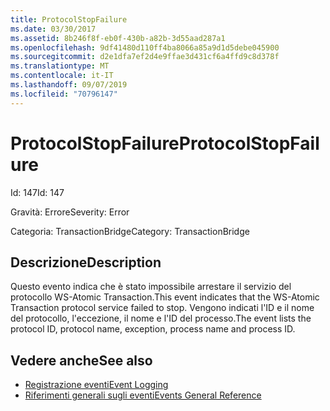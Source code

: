 ```yaml
---
title: ProtocolStopFailure
ms.date: 03/30/2017
ms.assetid: 8b246f8f-eb0f-430b-a82b-3d55aad287a1
ms.openlocfilehash: 9df41480d110ff4ba8066a85a9d1d5debe045900
ms.sourcegitcommit: d2e1dfa7ef2d4e9ffae3d431cf6a4ffd9c8d378f
ms.translationtype: MT
ms.contentlocale: it-IT
ms.lasthandoff: 09/07/2019
ms.locfileid: "70796147"
---
```

# <a name="protocolstopfailure"></a><span data-ttu-id="71354-102">ProtocolStopFailure</span><span class="sxs-lookup"><span data-stu-id="71354-102">ProtocolStopFailure</span></span>
<span data-ttu-id="71354-103">Id: 147</span><span class="sxs-lookup"><span data-stu-id="71354-103">Id: 147</span></span>  
  
 <span data-ttu-id="71354-104">Gravità: Errore</span><span class="sxs-lookup"><span data-stu-id="71354-104">Severity: Error</span></span>  
  
 <span data-ttu-id="71354-105">Categoria: TransactionBridge</span><span class="sxs-lookup"><span data-stu-id="71354-105">Category: TransactionBridge</span></span>  
  
## <a name="description"></a><span data-ttu-id="71354-106">Descrizione</span><span class="sxs-lookup"><span data-stu-id="71354-106">Description</span></span>  
 <span data-ttu-id="71354-107">Questo evento indica che è stato impossibile arrestare il servizio del protocollo WS-Atomic Transaction.</span><span class="sxs-lookup"><span data-stu-id="71354-107">This event indicates that the WS-Atomic Transaction protocol service failed to stop.</span></span> <span data-ttu-id="71354-108">Vengono indicati l'ID e il nome del protocollo, l'eccezione, il nome e l'ID del processo.</span><span class="sxs-lookup"><span data-stu-id="71354-108">The event lists the protocol ID, protocol name, exception, process name and process ID.</span></span>  
  
## <a name="see-also"></a><span data-ttu-id="71354-109">Vedere anche</span><span class="sxs-lookup"><span data-stu-id="71354-109">See also</span></span>

- [<span data-ttu-id="71354-110">Registrazione eventi</span><span class="sxs-lookup"><span data-stu-id="71354-110">Event Logging</span></span>](index.md)
- [<span data-ttu-id="71354-111">Riferimenti generali sugli eventi</span><span class="sxs-lookup"><span data-stu-id="71354-111">Events General Reference</span></span>](events-general-reference.md)
